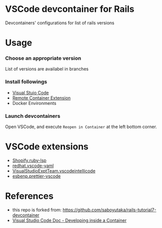 # VSCode devcontainer for Rails

Devcontainers' configurations for list of rails versions

# Usage

### Choose an appropriate version
List of versions are availabel in branches

### Install followings

- [Visual Stuio Code](https://azure.microsoft.com/ja-jp/products/visual-studio-code/)
- [Remote Container Extension](https://marketplace.visualstudio.com/items?itemName=ms-vscode-remote.remote-containers)
- Docker Environments

### Launch devcontainers

Open VSCode, and execute `Reopen in Container` at the left bottom corner.

# VSCode extensions

- [Shopify.ruby-lsp](https://marketplace.visualstudio.com/items?itemName=Shopify.ruby-lsp)
- [redhat.vscode-yaml](https://marketplace.visualstudio.com/items?itemName=redhat.vscode-yaml)
- [VisualStudioExptTeam.vscodeintellicode](https://marketplace.visualstudio.com/items?itemName=VisualStudioExptTeam.vscodeintellicode)
- [esbenp.prettier-vscode](https://marketplace.visualstudio.com/items?itemName=esbenp.prettier-vscode)

# References

- this repo is forked from: https://github.com/saboyutaka/rails-tutorial7-devcontainer
- [Visual Studio Code Doc - Developing inside a Container](https://code.visualstudio.com/docs/remote/containers)
